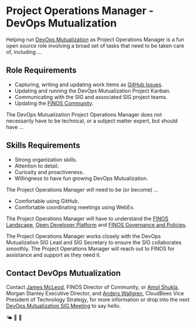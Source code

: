 # Project Operations Manager - DevOps Mutualization 
Helping run [DevOps Mutualization](https://github.com/finos/devops-mutualization) as Project Operations Manager is a fun open source role involving a broad set of tasks that need to be taken care of, including ... 

## Role Requirements

- Capturing, writing and updating work items as [GitHub Issues](https://github.com/finos/devops-mutualization/issues).
- Updating and running the DevOps Mutualization Project Kanban.
- Communicating with the SIG and associated SIG project teams.
- Updating the [FINOS Community](https://github.com/finos/community/issues).

The DevOps Mutualization Project Operations Manager does not necessarily have to be technical, or a subject matter expert, but should have ...

## Skills Requirements

- Strong organization skills.
- Attention to detail.
- Curiosity and proactiveness.
- Willingness to have fun growing DevOps Mutualization.

The Project Operations Manager will need to be (or become) ... 

- Comfortable using GitHub.
- Comfortable coordinating meetings using WebEx. 

The Project Operations Manager will have to understand the [FINOS Landscape](https://landscape.finos.org), [Open Developer Platform](https://github.com/finos/open-developer-platform) and [FINOS Governance and Policies](https://github.com/finos/community/tree/master/governance). 

The Project Operations Manager works closely with the DevOps Mutualization SIG Lead and SIG Secretary to ensure the SIG collaborates smoothly. The Project Operations Manager will reach out to FINOS for assistance and support as they need it.

## Contact DevOps Mutualization

Contact [James McLeod](james@finos.org), FINOS Director of Community, or [Amol Shukla](amol.shukla@morganstanley.com), Morgan Stanley Executive Director, and [Anders Wallgren](awallgren@cloudbees.com), CloudBees Vice President of Technology Strategy, for more information or drop into the next [DevOps Mutualization SIG Meeting](https://github.com/finos/devops-mutualization/issues?q=label%3Ameeting+) to say hello.

🌤 🚀 🤖